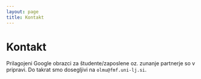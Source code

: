 ```yaml
---
layout: page
title: Kontakt
---
```


# Kontakt

Prilagojeni Google obrazci za študente/zaposlene oz. zunanje partnerje so v pripravi. Do takrat smo dosegljivi na `olmu@fmf.uni-lj.si`.
